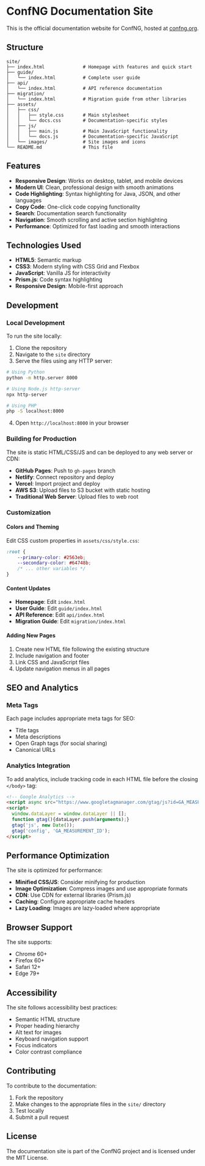 # ConfNG Documentation Site

This is the official documentation website for ConfNG, hosted at [confng.org](https://confng.org).

## Structure

```
site/
├── index.html              # Homepage with features and quick start
├── guide/
│   └── index.html          # Complete user guide
├── api/
│   └── index.html          # API reference documentation
├── migration/
│   └── index.html          # Migration guide from other libraries
├── assets/
│   ├── css/
│   │   ├── style.css       # Main stylesheet
│   │   └── docs.css        # Documentation-specific styles
│   ├── js/
│   │   ├── main.js         # Main JavaScript functionality
│   │   └── docs.js         # Documentation-specific JavaScript
│   └── images/             # Site images and icons
└── README.md               # This file
```

## Features

- **Responsive Design**: Works on desktop, tablet, and mobile devices
- **Modern UI**: Clean, professional design with smooth animations
- **Code Highlighting**: Syntax highlighting for Java, JSON, and other languages
- **Copy Code**: One-click code copying functionality
- **Search**: Documentation search functionality
- **Navigation**: Smooth scrolling and active section highlighting
- **Performance**: Optimized for fast loading and smooth interactions

## Technologies Used

- **HTML5**: Semantic markup
- **CSS3**: Modern styling with CSS Grid and Flexbox
- **JavaScript**: Vanilla JS for interactivity
- **Prism.js**: Code syntax highlighting
- **Responsive Design**: Mobile-first approach

## Development

### Local Development

To run the site locally:

1. Clone the repository
2. Navigate to the `site` directory
3. Serve the files using any HTTP server:

```bash
# Using Python
python -m http.server 8000

# Using Node.js http-server
npx http-server

# Using PHP
php -S localhost:8000
```

4. Open `http://localhost:8000` in your browser

### Building for Production

The site is static HTML/CSS/JS and can be deployed to any web server or CDN:

- **GitHub Pages**: Push to `gh-pages` branch
- **Netlify**: Connect repository and deploy
- **Vercel**: Import project and deploy
- **AWS S3**: Upload files to S3 bucket with static hosting
- **Traditional Web Server**: Upload files to web root

### Customization

#### Colors and Theming

Edit CSS custom properties in `assets/css/style.css`:

```css
:root {
    --primary-color: #2563eb;
    --secondary-color: #64748b;
    /* ... other variables */
}
```

#### Content Updates

- **Homepage**: Edit `index.html`
- **User Guide**: Edit `guide/index.html`
- **API Reference**: Edit `api/index.html`
- **Migration Guide**: Edit `migration/index.html`

#### Adding New Pages

1. Create new HTML file following the existing structure
2. Include navigation and footer
3. Link CSS and JavaScript files
4. Update navigation menus in all pages

## SEO and Analytics

### Meta Tags

Each page includes appropriate meta tags for SEO:

- Title tags
- Meta descriptions
- Open Graph tags (for social sharing)
- Canonical URLs

### Analytics Integration

To add analytics, include tracking code in each HTML file before the closing `</body>` tag:

```html
<!-- Google Analytics -->
<script async src="https://www.googletagmanager.com/gtag/js?id=GA_MEASUREMENT_ID"></script>
<script>
  window.dataLayer = window.dataLayer || [];
  function gtag(){dataLayer.push(arguments);}
  gtag('js', new Date());
  gtag('config', 'GA_MEASUREMENT_ID');
</script>
```

## Performance Optimization

The site is optimized for performance:

- **Minified CSS/JS**: Consider minifying for production
- **Image Optimization**: Compress images and use appropriate formats
- **CDN**: Use CDN for external libraries (Prism.js)
- **Caching**: Configure appropriate cache headers
- **Lazy Loading**: Images are lazy-loaded where appropriate

## Browser Support

The site supports:

- Chrome 60+
- Firefox 60+
- Safari 12+
- Edge 79+

## Accessibility

The site follows accessibility best practices:

- Semantic HTML structure
- Proper heading hierarchy
- Alt text for images
- Keyboard navigation support
- Focus indicators
- Color contrast compliance

## Contributing

To contribute to the documentation:

1. Fork the repository
2. Make changes to the appropriate files in the `site/` directory
3. Test locally
4. Submit a pull request

## License

The documentation site is part of the ConfNG project and is licensed under the MIT License.